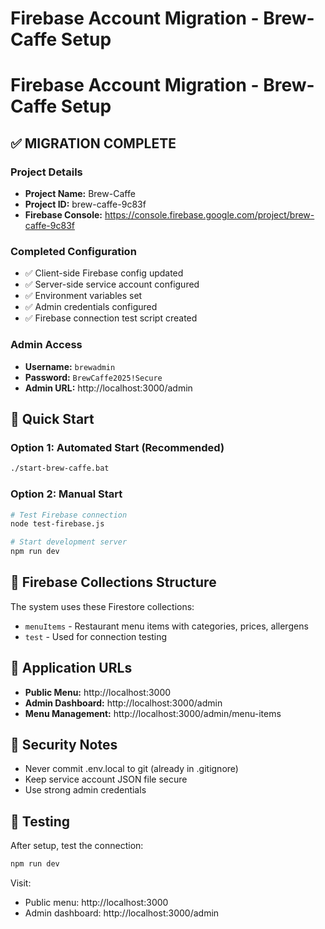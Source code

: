 # Firebase Account Migration - Brew-Caffe Setup

# Firebase Account Migration - Brew-Caffe Setup

## ✅ MIGRATION COMPLETE

### Project Details
- **Project Name:** Brew-Caffe  
- **Project ID:** brew-caffe-9c83f
- **Firebase Console:** https://console.firebase.google.com/project/brew-caffe-9c83f

### Completed Configuration
- ✅ Client-side Firebase config updated
- ✅ Server-side service account configured  
- ✅ Environment variables set
- ✅ Admin credentials configured
- ✅ Firebase connection test script created

### Admin Access
- **Username:** `brewadmin`
- **Password:** `BrewCaffe2025!Secure`
- **Admin URL:** http://localhost:3000/admin

## 🚀 Quick Start

### Option 1: Automated Start (Recommended)
```bash
./start-brew-caffe.bat
```

### Option 2: Manual Start
```bash
# Test Firebase connection
node test-firebase.js

# Start development server
npm run dev
```

## 🔧 Firebase Collections Structure
The system uses these Firestore collections:
- `menuItems` - Restaurant menu items with categories, prices, allergens
- `test` - Used for connection testing

## 📱 Application URLs
- **Public Menu:** http://localhost:3000
- **Admin Dashboard:** http://localhost:3000/admin
- **Menu Management:** http://localhost:3000/admin/menu-items

## 🔐 Security Notes
- Never commit .env.local to git (already in .gitignore)
- Keep service account JSON file secure
- Use strong admin credentials

## 🧪 Testing
After setup, test the connection:
```bash
npm run dev
```

Visit:
- Public menu: http://localhost:3000
- Admin dashboard: http://localhost:3000/admin
